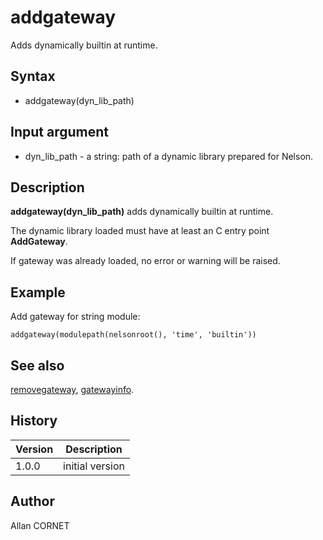 

# addgateway

Adds dynamically builtin at runtime.

## Syntax

- addgateway(dyn_lib_path)

## Input argument

 - dyn_lib_path - a string: path of a dynamic library prepared for Nelson.

## Description


  <p><b>addgateway(dyn_lib_path)</b> adds dynamically builtin at runtime.</p>
  <p>The dynamic library loaded must have at least an C entry point <b>AddGateway</b>.</p>
  <p>If gateway was already loaded, no error or warning will be raised.</p>


## Example

Add gateway for string module:
```Nelson
addgateway(modulepath(nelsonroot(), 'time', 'builtin'))
```

## See also

[removegateway](removegateway.md), [gatewayinfo](gatewayinfo.md).
## History

|Version|Description|
|------|------|
|1.0.0|initial version|


## Author

Allan CORNET



